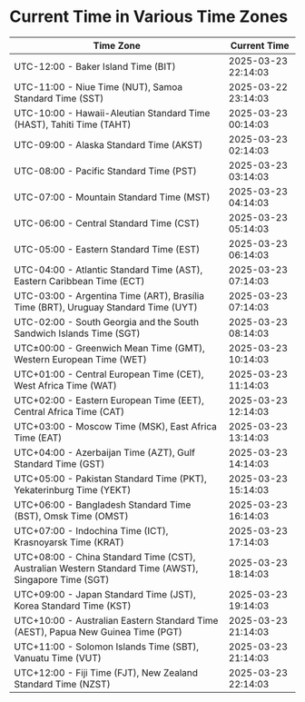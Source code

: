 # Current Time in Various Time Zones

| Time Zone | Current Time |
|-----------|--------------|
| UTC-12:00 - Baker Island Time (BIT) | 2025-03-23 22:14:03 |
| UTC-11:00 - Niue Time (NUT), Samoa Standard Time (SST) | 2025-03-22 23:14:03 |
| UTC-10:00 - Hawaii-Aleutian Standard Time (HAST), Tahiti Time (TAHT) | 2025-03-23 00:14:03 |
| UTC-09:00 - Alaska Standard Time (AKST) | 2025-03-23 02:14:03 |
| UTC-08:00 - Pacific Standard Time (PST) | 2025-03-23 03:14:03 |
| UTC-07:00 - Mountain Standard Time (MST) | 2025-03-23 04:14:03 |
| UTC-06:00 - Central Standard Time (CST) | 2025-03-23 05:14:03 |
| UTC-05:00 - Eastern Standard Time (EST) | 2025-03-23 06:14:03 |
| UTC-04:00 - Atlantic Standard Time (AST), Eastern Caribbean Time (ECT) | 2025-03-23 07:14:03 |
| UTC-03:00 - Argentina Time (ART), Brasília Time (BRT), Uruguay Standard Time (UYT) | 2025-03-23 07:14:03 |
| UTC-02:00 - South Georgia and the South Sandwich Islands Time (SGT) | 2025-03-23 08:14:03 |
| UTC±00:00 - Greenwich Mean Time (GMT), Western European Time (WET) | 2025-03-23 10:14:03 |
| UTC+01:00 - Central European Time (CET), West Africa Time (WAT) | 2025-03-23 11:14:03 |
| UTC+02:00 - Eastern European Time (EET), Central Africa Time (CAT) | 2025-03-23 12:14:03 |
| UTC+03:00 - Moscow Time (MSK), East Africa Time (EAT) | 2025-03-23 13:14:03 |
| UTC+04:00 - Azerbaijan Time (AZT), Gulf Standard Time (GST) | 2025-03-23 14:14:03 |
| UTC+05:00 - Pakistan Standard Time (PKT), Yekaterinburg Time (YEKT) | 2025-03-23 15:14:03 |
| UTC+06:00 - Bangladesh Standard Time (BST), Omsk Time (OMST) | 2025-03-23 16:14:03 |
| UTC+07:00 - Indochina Time (ICT), Krasnoyarsk Time (KRAT) | 2025-03-23 17:14:03 |
| UTC+08:00 - China Standard Time (CST), Australian Western Standard Time (AWST), Singapore Time (SGT) | 2025-03-23 18:14:03 |
| UTC+09:00 - Japan Standard Time (JST), Korea Standard Time (KST) | 2025-03-23 19:14:03 |
| UTC+10:00 - Australian Eastern Standard Time (AEST), Papua New Guinea Time (PGT) | 2025-03-23 21:14:03 |
| UTC+11:00 - Solomon Islands Time (SBT), Vanuatu Time (VUT) | 2025-03-23 21:14:03 |
| UTC+12:00 - Fiji Time (FJT), New Zealand Standard Time (NZST) | 2025-03-23 22:14:03 |
